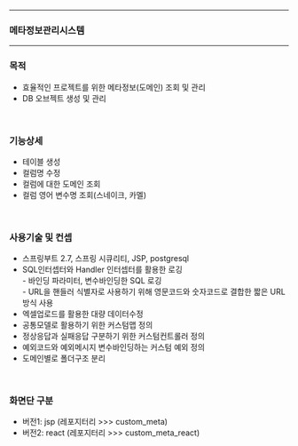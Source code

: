 <hr>
<h3>메타정보관리시스템</h3>
<hr>
<h3>목적</h3>
<ul>
    <li>효율적인 프로젝트를 위한 메타정보(도메인) 조회 및 관리</li>
    <li>DB 오브젝트 생성 및 관리</li>
</ul>
<br>
<h3>기능상세</h3>
<ul>
    <li>테이블 생성</li>
    <li>컬럼명 수정</li>
    <li>컬럼에 대한 도메인 조회</li>
    <li>컬럼 영어 변수명 조회(스네이크, 카멜)</li>
</ul>
<br>
<h3>사용기술 및 컨셉</h3>
<ul>
    <li>스프링부트 2.7, 스프링 시큐리티, JSP, postgresql</li>
    <li>
        <div>SQL인터셉터와 Handler 인터셉터를 활용한 로깅</div>
        <div>- 바인딩 파라미터, 변수바인딩한 SQL 로깅</div>
        <div>- URL을 핸들러 식별자로 사용하기 위해 영문코드와 숫자코드로 결합한 짧은 URL방식 사용</div>
    </li>
    <li>엑셀업로드를 활용한 대량 데이터수정</li>
    <li>공통모델로 활용하기 위한 커스텀맵 정의</li>
    <li>정상응답과 실패응답 구분하기 위한 커스텀컨트롤러 정의</li>
    <li>예외코드와 예외메시지 변수바인딩하는 커스텀 예외 정의</li>
    <li>도메인별로 폴더구조 분리</li>
</ul>
<br>
<h3>화면단 구분</h3>
<ul>
    <li>버전1: jsp (레포지터리 >>> custom_meta)</li>
    <li>버전2: react (레포지터리 >>> custom_meta_react)</li>
</ul>
